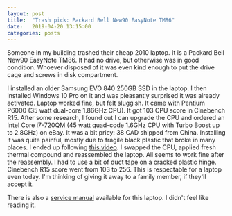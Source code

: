 ```yaml
---
layout: post
title:  "Trash pick: Packard Bell New90 EasyNote TM86"
date:   2019-04-20 13:15:00
categories: posts
---
```


Someone in my building trashed their cheap 2010 laptop.
It is a Packard Bell New90 EasyNote TM86.
It had no drive, but otherwise was in good condition.
Whoever disposed of it was even kind enough to put the drive cage and screws in disk compartment.

I installed an older Samsung EVO 840 250GB SSD in the laptop.
I then installed Windows 10 Pro on it and was pleasantly surprised it was already activated.
Laptop worked fine, but felt sluggish.
It came with Pentium P6000 (35 watt dual-core 1.86GHz CPU).
It got 103 CPU score in Cinebench R15.
After some research, I found out I can upgrade the CPU and ordered an Intel Core i7-720QM
(45 watt quad-code 1.6GHz CPU with Turbo Boost up to 2.8GHz) on eBay.
It was a bit pricy: 38 CAD shipped from China.
Installing it was quite painful, mostly due to fragile black plastic that broke in many places.
I ended up following [this video](https://www.youtube.com/watch?reload=9&v=vWVZLrqFln8).
I swapped the CPU, applied fresh thermal compound and reassembled the laptop.
All seems to work fine after the reassembly.
I had to use a bit of duct tape on a cracked plastic hinge.
Cinebench R15 score went from 103 to 256. This is respectable for a laptop even today.
I'm thinking of giving it away to a family member, if they'll accept it.

There is also a [service manual](http://tim.id.au/laptops/packardbell/easynote%20tm85%20tm86%20tm89.pdf)
available for this laptop. I didn't feel like reading it.
